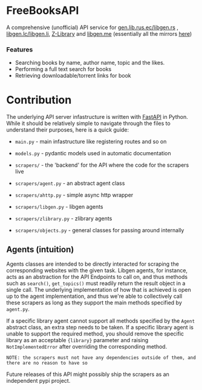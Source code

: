 # FreeBooksAPI

A comprehensive (unofficial) API service for [gen.lib.rus.ec/libgen.rs](http://gen.lib.rus.ec/) , [libgen.lc/libgen.li](http://libgen.lc/), [Z-Library](http://b-ok.org/) and [libgen.me](http://libgen.me/) (essentially all the mirrors [here](https://forum.mhut.org/viewtopic.php?p=9000))

### Features
- Searching books by name, author name, topic and the likes.
- Performing a full text search for books
- Retrieving downloadable/torrent links for book

# Contribution

The underlying API server infastructure is written with [FastAPI](https://fastapi.tiangolo.com/) in Python. While it should be relatively simple to navigate through the files to understand their purposes, here is a quick guide:

- `main.py` - main infastructure like registering routes and so on
- `models.py` - pydantic models used in automatic documentation
- `scrapers/` - the 'backend' for the API where the code for the scrapers live

- `scrapers/agent.py` - an abstract agent class
- `scrapers/ahttp.py` - simple async http wrapper
- `scrapers/libgen.py` - libgen agents
- `scrapers/zlibrary.py` - zlibrary agents
- `scrapers/objects.py` - general classes for passing around internally


## Agents (intuition)

Agents classes are intended to be directly interacted for scraping the corresponding websites with the given task. Libgen agents, for instance, acts as an abstraction for the API Endpoints to call on, and thus methods such as `search()`, `get_topics()` must readily return the result object in a single call. The underlying implementation of how that is achieved is open up to the agent implementation, and thus we're able to collectively call these scrapers as long as they support the main methods specified by `agent.py`.

If a specific library agent cannot support all methods specified by the `Agent` abstract class, an extra step needs to be taken. If a specific library agent is unable to support the required method, you should remove the specific library as an acceptable `{library}` parameter and raising `NotImplementedError` after overriding the corresponding method.

`NOTE: the scrapers must not have any dependencies outside of them, and there are no reason to have so`

Future releases of this API might possibly ship the scrapers as an independent pypi project.


